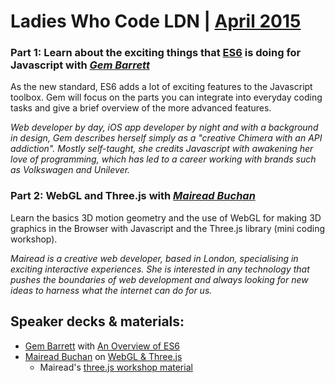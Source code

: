 # Ladies Who Code LDN | [April 2015](http://www.meetup.com/Ladies-Who-Code-UK/events/221212588/)

### Part 1: Learn about the exciting things that [ES6](https://developer.mozilla.org/en-US/docs/Web/JavaScript/New_in_JavaScript/ECMAScript_6_support_in_Mozilla) is doing for Javascript with [_Gem Barrett_](https://twitter.com/gembarrett)
As the new standard, ES6 adds a lot of exciting features to the Javascript toolbox. Gem will focus on the parts you can integrate into everyday coding tasks and give a brief overview of the more advanced features.

_Web developer by day, iOS app developer by night and with a background in design, Gem describes herself simply as a "creative Chimera with an API addiction". Mostly self-taught, she  credits Javascript with awakening her love of programming, which has led to a career working with brands such as Volkswagen and Unilever._

### Part 2: WebGL and Three.js with [_Mairead Buchan_](https://twitter.com/tiny_m)

Learn the basics 3D motion geometry and the use of WebGL for making 3D graphics in the Browser with Javascript and the Three.js library (mini coding workshop).

_Mairead is a creative web developer, based in London, specialising in exciting interactive experiences. She is interested in any technology that pushes the boundaries of web development and always looking for new ideas to harness what the internet can do for us._

## Speaker decks & materials:
+ [Gem Barrett]() with [An Overview of ES6](/Gem-Barrett-on-ES6-LWC-talk-materials)
+ [Mairead Buchan](https://twitter.com/tiny_m) on [WebGL & Three.js](http://www.emdeebeebee.com/lwc-workshop)
  * Mairead's [three.js workshop material](https://github.com/mairead/lwc-boilerplate)
